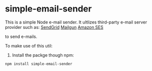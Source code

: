 # simple-email-sender
This is a simple Node e-mail sender. It ultlizes third-party e-mail server provider such as:
  [SendGrid](https://sendgrid.com/)
  [Mailgun](https://Mailgun.com/)
  [Amazon SES](https://aws.amazon.com/ses/)
  
  to send e-mails.

To make use of this util:

1. Install the packge though npm: 
```
npm install simple-email-sender
```
